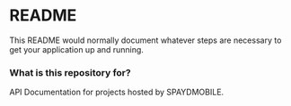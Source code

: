 # README #

This README would normally document whatever steps are necessary to get your application up and running.

### What is this repository for? ###

 API Documentation for projects hosted by SPAYDMOBILE.

